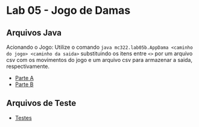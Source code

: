 # Lab 05 - Jogo de Damas

## Arquivos Java
Acionando o Jogo:
Utilize o comando `java mc322.lab05b.AppDama <caminho do jogo> <caminho da saida>` substituindo os itens entre `<>` por um arquivo csv com os movimentos do jogo e um arquivo csv para armazenar a saida, respectivamente.

* [Parte A](src/mc322/lab05a)
* [Parte B](src/mc322/lab05b)

## Arquivos de Teste
* [Testes](data/)
